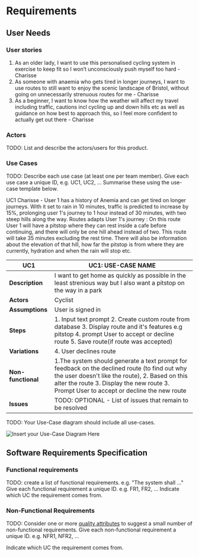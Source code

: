 # Requirements

## User Needs

### User stories
1. As an older lady, I want to use this personalised cycling system in exercise to keep fit so I won’t unconsciously push myself too hard - Charisse
2. As someone with anaemia who gets tired in longer journeys, I want to use routes to still want to enjoy the scenic landscape of Bristol, without going on unnecessarily strenuous routes for me - Charisse
3. As a beginner, I want to know how the weather will affect my travel including traffic, cautions incl cycling up and down hills etc as well as guidance on how best to approach this, so I feel more confident to actually get out there - Charisse

### Actors
TODO: List and describe the actors/users for this product.

### Use Cases
TODO: Describe each use case (at least one per team member).
    Give each use case a unique ID, e.g. UC1, UC2, ...
    Summarise these using the use-case template below.

    
UC1 Charisse - User 1 has a history of Anemia and can get tired on longer journeys. With it set to rain in 10 minutes, traffic is predicted to increase by 15%, prolonging user 1's journey to 1 hour instead of 30 minutes, with two steep hills along the way. Routes adapts User 1's journey : On this route User 1 will have a pitstop where they can rest inside a cafe before continuing, and there will only be one hill ahead instead of two. This route will take 35 minutes excluding the rest time. There will also be information about the elevation of that hill, how far the pitstop is from where they are currently, hydration and when the rain will stop etc. 


| UC1 | UC1: USE-CASE NAME | 
| -------------------------------------- | ------------------- |
| **Description** | I want to get home as quickly as possible in the least strenious way but I also want a pitstop on the way in a park |
| **Actors** | Cyclist |
| **Assumptions** | User is signed in
| **Steps** | 1. Input text prompt 2. Create custom route from database 3. Display route and it's features e.g pitstop 4. prompt User to accept or decline route 5. Save route(if route was accepted) |
| **Variations** | 4. User declines route |
| **Non-functional** | 1.The system should generate a text prompt for feedback on the declined route (to find out why the user doesn't like the route), 2. Based on this alter the route 3. Display the new route 3. Prompt User to accept or decline the new route|
| **Issues** | TODO: OPTIONAL - List of issues that remain to be resolved |


TODO: Your Use-Case diagram should include all use-cases.

![Insert your Use-Case Diagram Here](images/use-case.png)

## Software Requirements Specification
### Functional requirements
TODO: create a list of functional requirements. 
    e.g. "The system shall ..."
    Give each functional requirement a unique ID. e.g. FR1, FR2, ...
    Indicate which UC the requirement comes from.


### Non-Functional Requirements
TODO: Consider one or more [quality attributes](https://en.wikipedia.org/wiki/ISO/IEC_9126) to suggest a small number of non-functional requirements.
Give each non-functional requirement a unique ID. e.g. NFR1, NFR2, ...

Indicate which UC the requirement comes from.
